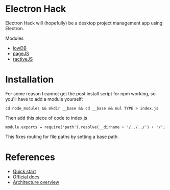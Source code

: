 # Electron Hack

Electron Hack will (hopefully) be a desktop project management app using Electron.

Modules
* [lowDB](https://github.com/typicode/lowdb)
* [pageJS](https://github.com/visionmedia/page.js)
* [ractiveJS](https://github.com/ractivejs/ractive)

# Installation
For some reason I cannot get the post install script for npm working, so you'll have to add a module
yourself:

```
cd node_modules && mkdir __base && cd __base && nul TYPE > index.js 
```

Then add this piece of code to index.js

```
module.exports = require('path').resolve(__dirname + '/../../') + '/';
```

This fixes routing for file paths by setting a base path.

# References

* [Quick start](https://github.com/atom/electron/blob/master/docs/tutorial/quick-start.md "Getting started with Electron")
* [Official docs](https://github.com/atom/electron/tree/master/docs "Electron documentation")
* [Architecture overview](https://github.com/ilyavorobiev/atom-docs/blob/master/atom-shell/Architecture.md "Electron architecture")

